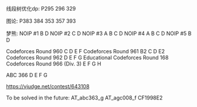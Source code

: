 线段树优化dp:
P295 296 329

图论:
P383 384 353 357 393

梦熊:
NOIP #1 B D
NOIP #2 C D
NOIP #3 A B C D
NOIP #4 A B C D
NOIP #5 B D

Codeforces Round 960 C D E F
Codeforces Round 961 B2 C D E2
Codeforces Round 962 D E F G
Educational Codeforces Round 168
Codeforces Round 966 (Div. 3) E F G H

ABC 366 D E F G

https://vjudge.net/contest/643108

To be solved in the future:
AT_abc363_g
AT_agc008_f
CF1998E2